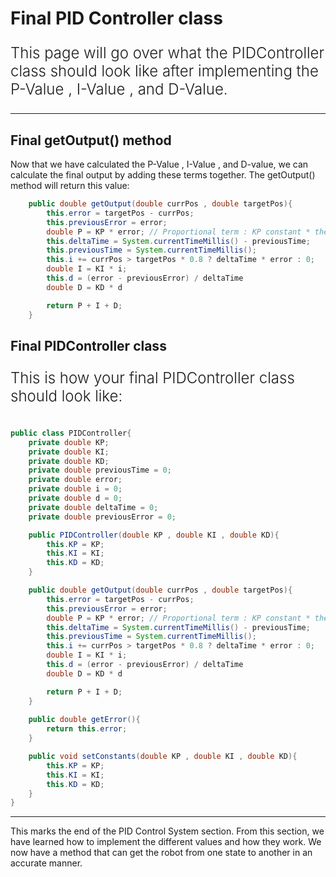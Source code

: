 
# Final PID Controller class

<p style = "font-weight : 300; font-size : 24px;">
This page will go over what the PIDController class should look like after implementing the P-Value , I-Value , and D-Value.
</p>

---

## Final getOutput() method

Now that we have calculated the P-Value , I-Value , and D-value, we can calculate the final output by adding these terms together. The getOutput() method will return this value:

```java 
    public double getOutput(double currPos , double targetPos){
        this.error = targetPos - currPos;
        this.previousError = error;
        double P = KP * error; // Proportional term : KP constant * the error of the system
        this.deltaTime = System.currentTimeMillis() - previousTime;
        this.previousTime = System.currentTimeMillis();
        this.i += currPos > targetPos * 0.8 ? deltaTime * error : 0;
        double I = KI * i;
        this.d = (error - previousError) / deltaTime
        double D = KD * d

        return P + I + D;
    }
``` 

## Final PIDController class

<p style = "font-weight : 300; font-size : 24px;">
This is how your final PIDController class should look like:
</p>

```java 

public class PIDController{
    private double KP;
    private double KI;
    private double KD;
    private double previousTime = 0;
    private double error;
    private double i = 0;
    private double d = 0;
    private double deltaTime = 0;
    private double previousError = 0;

    public PIDController(double KP , double KI , double KD){
        this.KP = KP;
        this.KI = KI;
        this.KD = KD;
    }

    public double getOutput(double currPos , double targetPos){
        this.error = targetPos - currPos;
        this.previousError = error;
        double P = KP * error; // Proportional term : KP constant * the error of the system
        this.deltaTime = System.currentTimeMillis() - previousTime;
        this.previousTime = System.currentTimeMillis();
        this.i += currPos > targetPos * 0.8 ? deltaTime * error : 0;
        double I = KI * i;
        this.d = (error - previousError) / deltaTime
        double D = KD * d

        return P + I + D;
    }
    
    public double getError(){
        return this.error;
    }    

    public void setConstants(double KP , double KI , double KD){
        this.KP = KP;
        this.KI = KI;
        this.KD = KD;
    }   
}
``` 
---



This marks the end of the PID Control System section. From this section, we have learned how to implement the different values and how they work. We now have a method that can get the robot from one state to another in an accurate manner.

